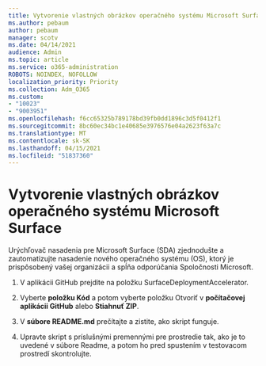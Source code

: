 ```yaml
---
title: Vytvorenie vlastných obrázkov operačného systému Microsoft Surface
ms.author: pebaum
author: pebaum
manager: scotv
ms.date: 04/14/2021
audience: Admin
ms.topic: article
ms.service: o365-administration
ROBOTS: NOINDEX, NOFOLLOW
localization_priority: Priority
ms.collection: Adm_O365
ms.custom:
- "10023"
- "9003951"
ms.openlocfilehash: f6cc65325b789178bd39fb0dd1896c3d5f0412f1
ms.sourcegitcommit: 8bc60ec34bc1e40685e3976576e04a2623f63a7c
ms.translationtype: MT
ms.contentlocale: sk-SK
ms.lasthandoff: 04/15/2021
ms.locfileid: "51837360"
---
```

# <a name="create-custom-microsoft-surface-operating-system-images"></a>Vytvorenie vlastných obrázkov operačného systému Microsoft Surface

Urýchľovač nasadenia pre Microsoft Surface (SDA) zjednodušte a zautomatizujte nasadenie nového operačného systému (OS), ktorý je prispôsobený vašej organizácii a spĺňa odporúčania Spoločnosti Microsoft.

1. V aplikácii GitHub prejdite na položku SurfaceDeploymentAccelerator.

1. Vyberte **položku Kód** a potom vyberte položku Otvoriť v **počítačovej aplikácii GitHub** alebo **Stiahnuť ZIP**.

1. V **súbore README.md** prečítajte a zistite, ako skript funguje.

1. Upravte skript s príslušnými premennými pre prostredie tak, ako je to uvedené v súbore Readme, a potom ho pred spustením v testovacom prostredí skontrolujte.
